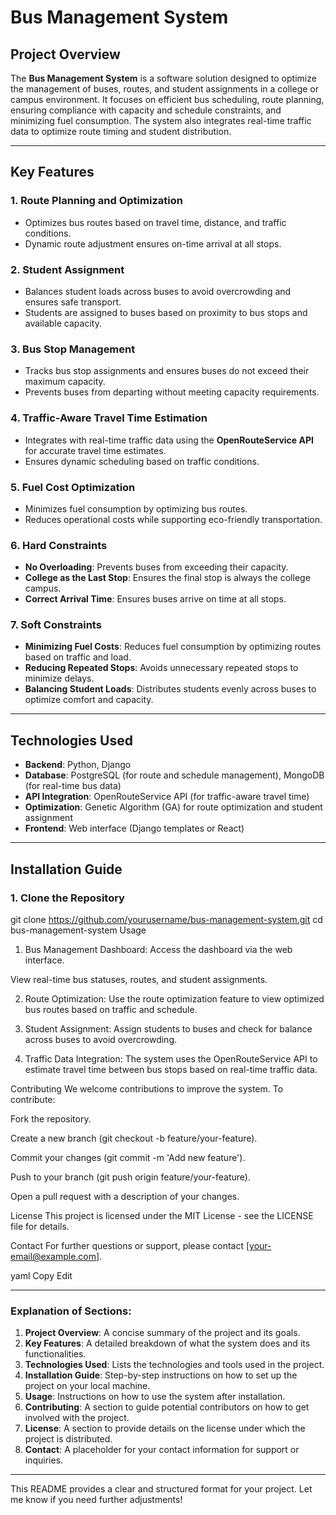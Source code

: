 # Bus Management System

## Project Overview

The **Bus Management System** is a software solution designed to optimize the management of buses, routes, and student assignments in a college or campus environment. It focuses on efficient bus scheduling, route planning, ensuring compliance with capacity and schedule constraints, and minimizing fuel consumption. The system also integrates real-time traffic data to optimize route timing and student distribution.

---

## Key Features

### 1. **Route Planning and Optimization**
- Optimizes bus routes based on travel time, distance, and traffic conditions.
- Dynamic route adjustment ensures on-time arrival at all stops.

### 2. **Student Assignment**
- Balances student loads across buses to avoid overcrowding and ensures safe transport.
- Students are assigned to buses based on proximity to bus stops and available capacity.

### 3. **Bus Stop Management**
- Tracks bus stop assignments and ensures buses do not exceed their maximum capacity.
- Prevents buses from departing without meeting capacity requirements.

### 4. **Traffic-Aware Travel Time Estimation**
- Integrates with real-time traffic data using the **OpenRouteService API** for accurate travel time estimates.
- Ensures dynamic scheduling based on traffic conditions.

### 5. **Fuel Cost Optimization**
- Minimizes fuel consumption by optimizing bus routes.
- Reduces operational costs while supporting eco-friendly transportation.

### 6. **Hard Constraints**
- **No Overloading**: Prevents buses from exceeding their capacity.
- **College as the Last Stop**: Ensures the final stop is always the college campus.
- **Correct Arrival Time**: Ensures buses arrive on time at all stops.

### 7. **Soft Constraints**
- **Minimizing Fuel Costs**: Reduces fuel consumption by optimizing routes based on traffic and load.
- **Reducing Repeated Stops**: Avoids unnecessary repeated stops to minimize delays.
- **Balancing Student Loads**: Distributes students evenly across buses to optimize comfort and capacity.

---

## Technologies Used

- **Backend**: Python, Django
- **Database**: PostgreSQL (for route and schedule management), MongoDB (for real-time bus data)
- **API Integration**: OpenRouteService API (for traffic-aware travel time)
- **Optimization**: Genetic Algorithm (GA) for route optimization and student assignment
- **Frontend**: Web interface (Django templates or React)

---

## Installation Guide

### 1. **Clone the Repository**

git clone https://github.com/yourusername/bus-management-system.git
cd bus-management-system
Usage
1. Bus Management Dashboard:
Access the dashboard via the web interface.

View real-time bus statuses, routes, and student assignments.

2. Route Optimization:
Use the route optimization feature to view optimized bus routes based on traffic and schedule.

3. Student Assignment:
Assign students to buses and check for balance across buses to avoid overcrowding.

4. Traffic Data Integration:
The system uses the OpenRouteService API to estimate travel time between bus stops based on real-time traffic data.

Contributing
We welcome contributions to improve the system. To contribute:

Fork the repository.

Create a new branch (git checkout -b feature/your-feature).

Commit your changes (git commit -m 'Add new feature').

Push to your branch (git push origin feature/your-feature).

Open a pull request with a description of your changes.

License
This project is licensed under the MIT License - see the LICENSE file for details.

Contact
For further questions or support, please contact [your-email@example.com].

yaml
Copy
Edit

---

### Explanation of Sections:
1. **Project Overview**: A concise summary of the project and its goals.
2. **Key Features**: A detailed breakdown of what the system does and its functionalities.
3. **Technologies Used**: Lists the technologies and tools used in the project.
4. **Installation Guide**: Step-by-step instructions on how to set up the project on your local machine.
5. **Usage**: Instructions on how to use the system after installation.
6. **Contributing**: A section to guide potential contributors on how to get involved with the project.
7. **License**: A section to provide details on the license under which the project is distributed.
8. **Contact**: A placeholder for your contact information for support or inquiries.

---

This README provides a clear and structured format for your project. Let me know if you need further adjustments!








